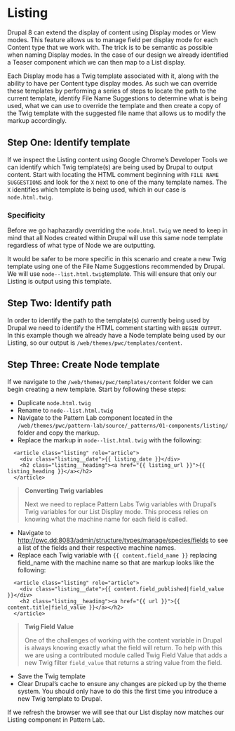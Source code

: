 # Listing
Drupal 8 can extend the display of content using Display modes or View modes.  This feature allows us to manage field per display mode for each Content type that we work with. The trick is to be semantic as possible when naming Display modes.  In the case of our design we already identified a Teaser component which we can then map to a List display.

Each Display mode has a Twig template associated with it, along with the ability to have per Content type display modes.  As such we can override these templates by performing a series of steps to locate the path to the current template, identify File Name Suggestions to determine what is being used, what we can use to override the template and then create a copy of the Twig template with the suggested file name that allows us to modify the markup accordingly.

## Step One: Identify template
If we inspect the Listing content using Google Chrome’s Developer Tools we can identify which Twig template(s) are being used by Drupal to output content.  Start with locating the HTML comment beginning with `FILE NAME SUGGESTIONS` and look for the `X` next to one of the many template names. The `X` identifies which template is being used, which in our case is `node.html.twig`.

### Specificity
Before we go haphazardly overriding the `node.html.twig` we need to keep in mind that all Nodes created within Drupal will use this same node template regardless of what type of Node we are outputting.

It would be safer to be more specific in this scenario and create a new Twig template using one of the File Name Suggestions recommended by Drupal.  We will use `node--list.html.twig`template.  This will ensure that only our Listing is output using this template.

## Step Two: Identify path
In order to identify the path to the template(s) currently being used by Drupal we need to identify the HTML comment starting with `BEGIN OUTPUT`.  In this example though we already have a Node template being used by our Listing, so our output is `/web/themes/pwc/templates/content`.

## Step Three: Create Node template
If we navigate to the `/web/themes/pwc/templates/content` folder we can begin creating a new template.  Start by following these steps:

- Duplicate `node.html.twig`
- Rename to `node--list.html.twig`
- Navigate to the Pattern Lab component located in the `/web/themes/pwc/pattern-lab/source/_patterns/01-components/listing/` folder and copy the markup.
- Replace the markup in `node--list.html.twig` with the following:

```
  <article class="listing" role="article">
    <div class="listing__date">{{ listing_date }}</div>
    <h2 class="listing__heading"><a href="{{ listing_url }}">{{ listing_heading }}</a></h2>
  </article>
```

> **Converting Twig variables**
>
> Next we need to replace Pattern Labs Twig variables with Drupal’s Twig variables for our List Display mode.  This process relies on knowing what the machine name for each field is called.

- Navigate to http://pwc.dd:8083/admin/structure/types/manage/species/fields to see a list of the fields and their respective machine names.
- Replace each Twig variable with `{{ content.field_name }}` replacing field_name with the machine name so that are markup looks like the following:

```
  <article class="listing" role="article">
    <div class="listing__date">{{ content.field_published|field_value }}</div>
    <h2 class="listing__heading"><a href="{{ url }}">{{ content.title|field_value }}</a></h2>
  </article>
```

> **Twig Field Value**
>
> One of the challenges of working with the content variable in Drupal is always knowing exactly what the field will return.  To help with this we are using a contributed module called Twig Field Value that adds a new Twig filter `field_value` that returns a string value from the field.

- Save the Twig template
- Clear Drupal’s cache to ensure any changes are picked up by the theme system.  You should only have to do this the first time you introduce a new Twig template to Drupal.

If we refresh the browser we will see that our List display now matches our Listing component in Pattern Lab.
